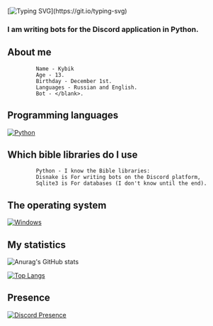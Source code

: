[![Typing SVG](https://readme-typing-svg.herokuapp.com?color=%e292ee&lines=Hi!+My+name+is+Kybik!)](https://git.io/typing-svg)

### I am writing bots for the Discord application in Python.

## About me
             Name - Kybik 
             Age - 13.
             Birthday - December 1st.
             Languages - Russian and English.
             Bot - </blank>.


## Programming languages
  [![Python](https://img.shields.io/badge/python-3670A0?style=for-the-badge&logo=python&logoColor=ffdd54)](https://www.python.org/)

## Which bible libraries do I use
             Python - I know the Bible libraries:
             Disnake is For writing bots on the Discord platform,
             Sqlite3 is For databases (I don't know until the end).

## The operating system
  [![Windows](https://img.shields.io/badge/Windows-0078D6?style=for-the-badge&logo=windows&logoColor=white)](https://www.microsoft.com/en-us/windows)

## My statistics
![Anurag's GitHub stats](https://github-readme-stats.vercel.app/api?username=Kybikcube&theme=tokyonight&show_icons=true&title_color=gruvbox)

[![Top Langs](https://github-readme-stats.vercel.app/api/top-langs/?username=Kybikcube&layout=donut&theme=tokyonight)](https://github.com/anuraghazra/github-readme-stats)

## Presence

[![Discord Presence](https://lanyard.cnrad.dev/api/939055674615287838)](https://discord.com/users/939055674615287838)
